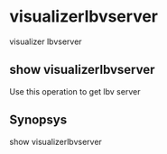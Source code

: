 # visualizerlbvserver

visualizer lbvserver

## show visualizerlbvserver

Use this operation to get lbv server

## Synopsys 

show visualizerlbvserver
